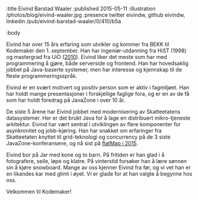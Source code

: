 :title Eivind Barstad Waaler
:published 2015-05-11
:illustration /photos/blog/eivind-waaler.jpg
:presence twitter eivindw, github eivindw, linkedin /pub/eivind-barstad-waaler/0/410/b5a

:body

Eivind har over 15 års erfaring som utvikler og kommer fra BEKK til Kodemaker den 1. september. Han har ingeniør-utdanning fra HiST (1998) og mastergrad fra UiO ([2010](https://www.duo.uio.no/bitstream/handle/10852/8712/Waaler.pdf?sequence=1&isAllowed=y)). Eivind liker det meste som har med programmering å gjøre, både serverside og frontend. Han har hovedsaklig jobbet på Java-baserte systemer, men har interesse og kjennskap til de fleste programmeringsspråk.

Eivind er en svært motivert og positiv person som er aktiv i fagmiljøet. Han har holdt mange presentasjoner i forskjellige faglige fora, og er en av de få som har holdt foredrag på JavaZone i over 10 år.

De siste 5 årene har Eivind jobbet med modernisering av Skatteetatens datasystemer. Her er det brukt Java for å lage en distribuert mikro-tjeneste arkitektur. Eivind har vært sentral i utviklingen av flere komponenter for asynkronitet og jobb-kjøring. Han har snakket om erfaringer fra Skatteetaten knyttet til grid-teknologi og concurrency på de 3 siste JavaZone-konferansene, og nå sist på [flatMap i 2015](http://2015.flatmap.no/waaler.html#session).

Eivind bor på Jar med kone og to barn. På fritiden er han glad i å fotografere, seile, løpe og klatre. På vinterstid forsøker han å lære sønnen sin å kjøre snowboard. Mange av oss kjenner Eivind fra før, og vi vet han er en likandes kar med glimt i øyet. Vi er glade for at han valgte å begynne hos oss.

Velkommen til Kodemaker!


